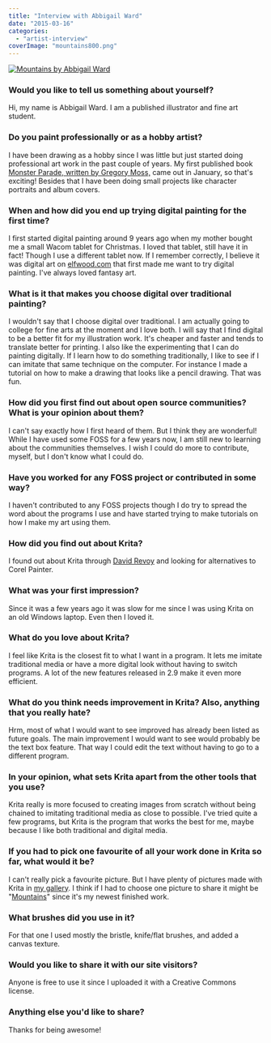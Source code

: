 ```yaml
---
title: "Interview with Abbigail Ward"
date: "2015-03-16"
categories: 
  - "artist-interview"
coverImage: "mountains800.png"
---
```


[![Mountains by Abbigail Ward](/images/posts/2015/mountains800.png)](https://krita.org/wp-content/uploads/2015/03/mountains_by_lady_dragonrose-d8gism2.png)

### Would you like to tell us something about yourself?

Hi, my name is Abbigail Ward. I am a published illustrator and fine art student.

### Do you paint professionally or as a hobby artist?

I have been drawing as a hobby since I was little but just started doing professional art work in the past couple of years. My first published book [Monster Parade, written by Gregory Moss,](http://mossfamilybooks.com/ "Moss Family Books") came out in January, so that's exciting! Besides that I have been doing small projects like character portraits and album covers.

### When and how did you end up trying digital painting for the first time?

I first started digital painting around 9 years ago when my mother bought me a small Wacom tablet for Christmas. I loved that tablet, still have it in fact! Though I use a different tablet now. If I remember correctly, I believe it was digital art on [elfwood.com](http://elfwood.com "Elfwood Fantasy and Sci fi Art") that first made me want to try digital painting. I've always loved fantasy art.

### What is it that makes you choose digital over traditional painting?

I wouldn't say that I choose digital over traditional. I am actually going to college for fine arts at the moment and I love both. I will say that I find digital to be a better fit for my illustration work. It's cheaper and faster and tends to translate better for printing. I also like the experimenting that I can do painting digitally. If I learn how to do something traditionally, I like to see if I can imitate that same technique on the computer. For instance I made a tutorial on how to make a drawing that looks like a pencil drawing. That was fun.

### How did you first find out about open source communities? What is your opinion about them?

I can't say exactly how I first heard of them. But I think they are wonderful! While I have used some FOSS for a few years now, I am still new to learning about the communities themselves. I wish I could do more to contribute, myself, but I don't know what I could do.

### Have you worked for any FOSS project or contributed in some way?

I haven't contributed to any FOSS projects though I do try to spread the word about the programs I use and have started trying to make tutorials on how I make my art using them.

### How did you find out about Krita?

I found out about Krita through [David Revoy](http://davidrevoy.com "David Revoy's illustration portfolio") and looking for alternatives to Corel Painter.

### What was your first impression?

Since it was a few years ago it was slow for me since I was using Krita on an old Windows laptop. Even then I loved it.

### What do you love about Krita?

I feel like Krita is the closest fit to what I want in a program. It lets me imitate traditional media or have a more digital look without having to switch programs. A lot of the new features released in 2.9 make it even more efficient.

### What do you think needs improvement in Krita? Also, anything that you really hate?

Hrm, most of what I would want to see improved has already been listed as future goals. The main improvement I would want to see would probably be the text box feature. That way I could edit the text without having to go to a different program.

### In your opinion, what sets Krita apart from the other tools that you use?

Krita really is more focused to creating images from scratch without being chained to imitating traditional media as close to possible. I've tried quite a few programs, but Krita is the program that works the best for me, maybe because I like both traditional and digital media.

### If you had to pick one favourite of all your work done in Krita so far, what would it be?

I can't really pick a favourite picture. But I have plenty of pictures made with Krita in [my gallery](http://lady-dragonrose.deviantart.com/gallery/ "Gallery on deviantart"). I think if I had to choose one picture to share it might be  "[Mountains](http://lady-dragonrose.deviantart.com/art/Mountains-511480154 "Mountains (on deviantart)")" since it's my newest finished work.

### What brushes did you use in it?

For that one I used mostly the bristle, knife/flat brushes, and added a canvas texture.

### Would you like to share it with our site visitors?

Anyone is free to use it since I uploaded it with a Creative Commons license.

### Anything else you'd like to share?

Thanks for being awesome!
